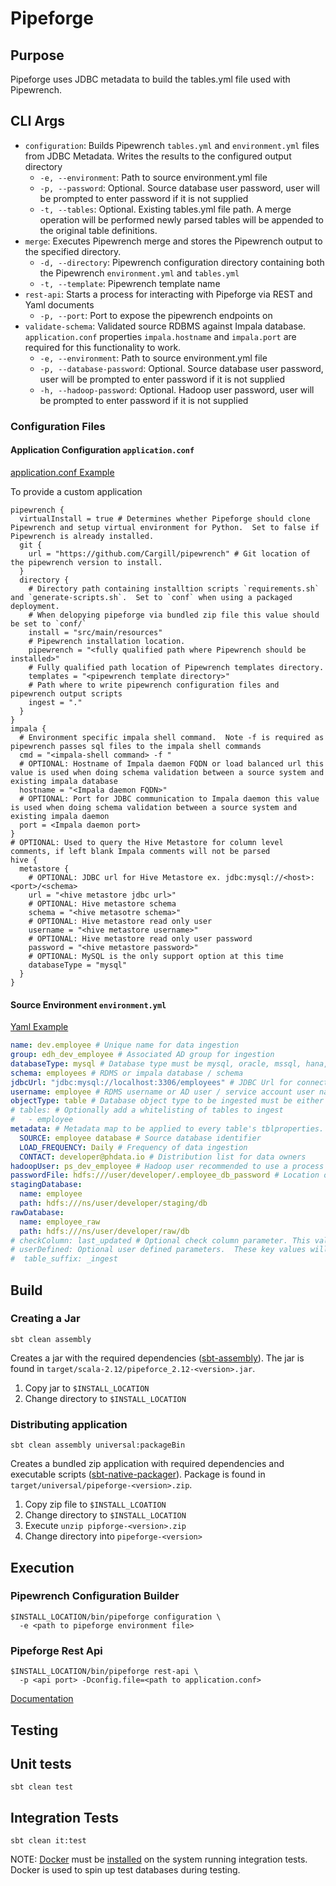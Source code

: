 # Pipeforge

## Purpose
Pipeforge uses JDBC metadata to build the tables.yml file used with Pipewrench.


## CLI Args

- `configuration`: Builds Pipewrench `tables.yml` and `environment.yml` files from JDBC Metadata.  Writes the results to the configured output directory
    - `-e, --environment`: Path to source environment.yml file
    - `-p, --password`: Optional. Source database user password, user will be prompted to enter password if it is not supplied
    - `-t, --tables`: Optional.  Existing tables.yml file path.  A merge operation will be performed newly parsed tables will be appended to the original table definitions. 
- `merge`: Executes Pipewrench merge and stores the Pipewrench output to the specified directory.
    - `-d, --directory`: Pipewrench configuration directory containing both the Pipewrench `environment.yml` and `tables.yml`
    - `-t, --template`: Pipewrench template name
- `rest-api`: Starts a process for interacting with Pipeforge via REST and Yaml documents
    - `-p, --port`: Port to expose the pipewrench endpoints on
- `validate-schema`: Validated source RDBMS against Impala database.  `application.conf` properties `impala.hostname` and `impala.port` are required for this functionality to work.
    - `-e, --environment`: Path to source environment.yml file
    - `-p, --database-password`: Optional. Source database user password, user will be prompted to enter password if it is not supplied
    - `-h, --hadoop-password`: Optional. Hadoop user password, user will be prompted to enter password if it is not supplied

### Configuration Files

#### Application Configuration `application.conf`
[application.conf Example](src/main/resources/application.conf)

To provide a custom application

```
pipewrench { 
  virtualInstall = true # Determines whether Pipeforge should clone Pipewrench and setup virtual environment for Python.  Set to false if Pipewrench is already installed.
  git {
    url = "https://github.com/Cargill/pipewrench" # Git location of the pipewrench version to install.
  }
  directory {
    # Directory path containing installtion scripts `requirements.sh` and `generate-scripts.sh`.  Set to `conf` when using a packaged deployment.
    # When delopying pipeforge via bundled zip file this value should be set to `conf/`
    install = "src/main/resources"
    # Pipewrench installation location.
    pipewrench = "<fully qualified path where Pipewrench should be installed>"
    # Fully qualified path location of Pipewrench templates directory.
    templates = "<pipewrench template directory>"
    # Path where to write pipewrench configuration files and pipewrench output scripts 
    ingest = "." 
  }
}
impala {
  # Environment specific impala shell command.  Note -f is required as pipewrench passes sql files to the impala shell commands
  cmd = "<impala-shell command> -f "
  # OPTIONAL: Hostname of Impala daemon FQDN or load balanced url this value is used when doing schema validation between a source system and existing impala database
  hostname = "<Impala daemon FQDN>"
  # OPTIONAL: Port for JDBC communication to Impala daemon this value is used when doing schema validation between a source system and existing impala daemon
  port = <Impala daemon port>
}
# OPTIONAL: Used to query the Hive Metastore for column level comments, if left blank Impala comments will not be parsed
hive {
  metastore {
    # OPTIONAL: JDBC url for Hive Metastore ex. jdbc:mysql://<host>:<port>/<schema>
    url = "<hive metastore jdbc url>"
    # OPTIONAL: Hive metastore schema
    schema = "<hive metasotre schema>"
    # OPTIONAL: Hive metastore read only user
    username = "<hive metastore username>"
    # OPTIONAL: Hive metastore read only user password
    password = "<hive metastore password>"
    # OPTIONAL: MySQL is the only support option at this time
    databaseType = "mysql"
  }
}
```

#### Source Environment `environment.yml`
[Yaml Example](src/main/resources/environment.yml)
```yaml
name: dev.employee # Unique name for data ingestion
group: edh_dev_employee # Associated AD group for ingestion
databaseType: mysql # Database type must be mysql, oracle, mssql, hana, or teradata, as400, redshift, impala
schema: employees # RDMS or impala database / schema
jdbcUrl: "jdbc:mysql://localhost:3306/employees" # JDBC Url for connecting to database. Impala example: jdbc:hive2://<host>:21050/<database>;AuthMech=3;ssl=true
username: employee # RDMS username or AD user / service account user name (Impala)
objectType: table # Database object type to be ingested must be either table or view
# tables: # Optionally add a whitelisting of tables to ingest
#   - employee
metadata: # Metadata map to be applied to every table's tblproperties. https://www.cloudera.com/documentation/enterprise/latest/topics/impala_create_table.html
  SOURCE: employee database # Source database identifier
  LOAD_FREQUENCY: Daily # Frequency of data ingestion
  CONTACT: developer@phdata.io # Distribution list for data owners
hadoopUser: ps_dev_employee # Hadoop user recommended to use a process account
passwordFile: hdfs:///user/developer/.employee_db_password # Location of sqoop's password file recommended HDFS location
stagingDatabase:
  name: employee
  path: hdfs:///ns/user/developer/staging/db
rawDatabase:
  name: employee_raw
  path: hdfs:///ns/user/developer/raw/db
# checkColumn: last_updated # Optional check column parameter. This value will be added to all pipewrench table configs for incremental ingest.
# userDefined: Optional user defined parameters.  These key values will be added to the pipewrench environment and configuration files to be used in templates
#  table_suffix: _ingest
```

## Build

### Creating a Jar

```sbtshell
sbt clean assembly
```

Creates a jar with the required dependencies ([sbt-assembly](https://github.com/sbt/sbt-assembly)).  The jar is found in  `target/scala-2.12/pipeforce_2.12-<version>.jar`.

1. Copy jar to `$INSTALL_LOCATION`
2. Change directory to `$INSTALL_LOCATION`

### Distributing application

```sbtshell
sbt clean assembly universal:packageBin
```
Creates a bundled zip application with required dependencies and executable scripts ([sbt-native-packager](https://github.com/sbt/sbt-native-packager)).  Package is found in `target/universal/pipeforge-<version>.zip`.

1. Copy zip file to `$INSTALL_LCOATION`
2. Change directory to `$INSTALL_LOCATION`
3. Execute `unzip pipforge-<version>.zip`
4. Change directory into `pipeforge-<version>`

## Execution

### Pipewrench Configuration Builder
```
$INSTALL_LOCATION/bin/pipeforge configuration \
  -e <path to pipeforge environment file>
```

### Pipeforge Rest Api
```
$INSTALL_LOCATION/bin/pipeforge rest-api \
  -p <api port> -Dconfig.file=<path to application.conf>
```
[Documentation](rest-api/README.md)

## Testing

## Unit tests

```sbtshell
sbt clean test
```

## Integration Tests

```sbtshell
sbt clean it:test
```

NOTE: [Docker](https://www.docker.com/) must be [installed](https://docs.docker.com/engine/installation/) on the system running integration tests.  Docker is used to spin up test databases during testing.
